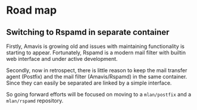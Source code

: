 # Road map

## Switching to Rspamd in separate container

Firstly, Amavis is growing old and issues with maintaining functionality is starting to appear.
Fortunately, Rspamd is a modern mail filter with builtin web interface and under active development.

Secondly, now in retrospect, there is little reason to keep the mail transfer agent (Postfix) and the mail filter (Amavis/Rspamd) in the same container. Since they can easily be separated are linked by a simple interface.

So going forward efforts will be focused on moving to a `mlan/postfix` and a `mlan/rspamd` repository.
